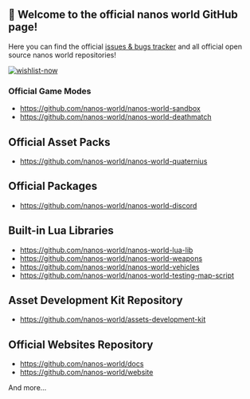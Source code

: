 ## 👋 Welcome to the official nanos world GitHub page!

Here you can find the official [issues & bugs tracker](https://issues.nanos.world) and all official open source nanos world repositories!

<a href="https://store.steampowered.com/app/1841660/nanos_world/" target="_blank">![wishlist-now](https://user-images.githubusercontent.com/6226807/178711097-d3e3be2e-a909-4ba0-91b9-3a62d14a7664.png)</a>


### Official Game Modes
- https://github.com/nanos-world/nanos-world-sandbox
- https://github.com/nanos-world/nanos-world-deathmatch

## Official Asset Packs
- https://github.com/nanos-world/nanos-world-quaternius

## Official Packages
- https://github.com/nanos-world/nanos-world-discord

## Built-in Lua Libraries
- https://github.com/nanos-world/nanos-world-lua-lib
- https://github.com/nanos-world/nanos-world-weapons
- https://github.com/nanos-world/nanos-world-vehicles
- https://github.com/nanos-world/nanos-world-testing-map-script

## Asset Development Kit Repository
- https://github.com/nanos-world/assets-development-kit

## Official Websites Repository
- https://github.com/nanos-world/docs
- https://github.com/nanos-world/website

And more...

